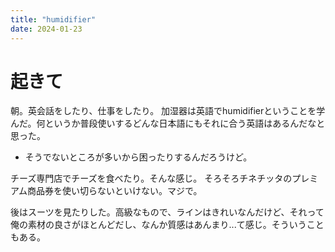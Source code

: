 ```yaml
---
title: "humidifier"
date: 2024-01-23
---
```


# 起きて
朝。英会話をしたり、仕事をしたり。
加湿器は英語でhumidifierということを学んだ。何というか普段使いするどんな日本語にもそれに合う英語はあるんだなと思った。
- そうでないところが多いから困ったりするんだろうけど。

チーズ専門店でチーズを食べたり。そんな感じ。
そろそろチネチッタのプレミアム商品券を使い切らないといけない。マジで。


後はスーツを見たりした。高級なもので、ラインはきれいなんだけど、それって俺の素材の良さがほとんどだし、なんか質感はあんまり...て感じ。そういうこともある。